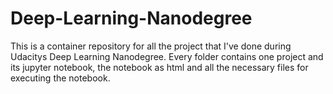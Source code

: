 # Deep-Learning-Nanodegree
This is a container repository for all the project that I've done during Udacitys Deep Learning Nanodegree. 
Every folder contains one project and its jupyter notebook, the notebook as html and all the necessary files for executing the notebook.

